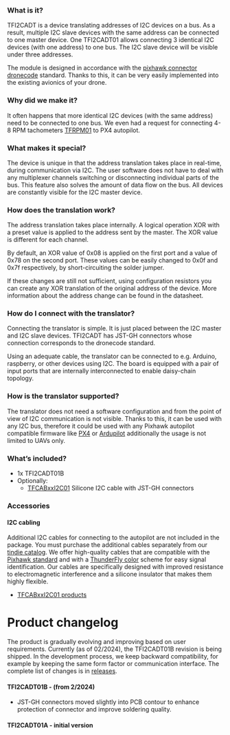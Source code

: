 ### What is it?
TFI2CADT is a device translating addresses of I2C devices on a bus. As a result, multiple I2C slave devices with the same address can be connected to one master device. One TFI2CADT01 allows connecting 3 identical I2C devices (with one address) to one bus. The I2C slave device will be visible under three addresses. 

The module is designed in accordance with the [pixhawk connector dronecode](https://github.com/pixhawk/Pixhawk-Standards/blob/master/DS-009%20Pixhawk%20Connector%20Standard.pdf) standard. Thanks to this, it can be very easily implemented into the existing avionics of your drone.

### Why did we make it?
It often happens that more identical I2C devices (with the same address) need to be connected to one bus. We even had a request for connecting 4-8 RPM tachometers [TFRPM01](https://www.tindie.com/products/thunderfly/tfrpm01-drone-rpm-tachometer-sensor/) to PX4 autopilot.

### What makes it special?
The device is unique in that the address translation takes place in real-time, during communication via I2C. The user software does not have to deal with any multiplexer channels switching or disconnecting individual parts of the bus. This feature also solves the amount of data flow on the bus. All devices are constantly visible for the I2C master device.

###  How does the translation work?
The address translation takes place internally. A logical operation XOR with a preset value is applied to the address sent by the master. The XOR value is different for each channel. 

By default, an XOR value of 0x08 is applied on the first port and a value of 0x78 on the second port. These values can be easily changed to 0x0f and 0x7f respectively, by short-circuiting the solder jumper.

If these changes are still not sufficient, using configuration resistors you can create any XOR translation of the original address of the device. More information about the address change can be found in the datasheet.

###  How do I connect with the translator? 
Connecting the translator is simple. It is just placed between the I2C master and I2C slave devices. TFI2CADT has JST-GH connectors whose connection corresponds to the dronecode standard. 

Using an adequate cable, the translator can be connected to e.g. Arduino, raspberry, or other devices using I2C. The board is equipped with a pair of input ports that are internally interconnected to enable daisy-chain topology.

### How is the translator supported? 

The translator does not need a software configuration and from the point of view of I2C communication is not visible. Thanks to this, it can be used with any I2C bus, therefore it could be used with any Pixhawk autopilot compatible firmware like [PX4](https://px4.io/) or [Ardupilot](https://ardupilot.org/) additionally the usage is not limited to UAVs only.

### What’s included?

- 1x TFI2CADT01B
- Optionally: 
   - [TFCABxxI2C01](https://github.com/ThunderFly-aerospace/TFCAB01) Silicone I2C cable with JST-GH connectors

### Accessories

#### I2C cabling 
Additional I2C cables for connecting to the autopilot are not included in the package. You must purchase the additional cables separately from our [tindie catalog](https://www.tindie.com/stores/thunderfly/). We offer high-quality cables that are compatible with the [Pixhawk standard](https://raw.githubusercontent.com/pixhawk/Pixhawk-Standards/master/DS-009%20Pixhawk%20Connector%20Standard.pdf) and with a [ThunderFly color](https://docs.px4.io/main/en/assembly/cable_wiring.html#i2c-cables) scheme for easy signal identification. Our cables are specifically designed with improved resistance to electromagnetic interference and a silicone insulator that makes them highly flexible.

  * [TFCABxxI2C01 products](https://www.tindie.com/products/30113/)

# Product changelog
The product is gradually evolving and improving based on user requirements. Currently (as of 02/2024), the TFI2CADT01B revision is being shipped. In the development process, we keep backward compatibility, for example by keeping the same form factor or communication interface. The complete list of changes is in [releases](https://github.com/ThunderFly-aerospace/TFI2CADT01/releases).
 
#### TFI2CADT01B - (from 2/2024)
 * JST-GH connectors moved slightly into PCB contour to enhance protection of connector and improve soldering quality. 

#### TFI2CADT01A - initial version
